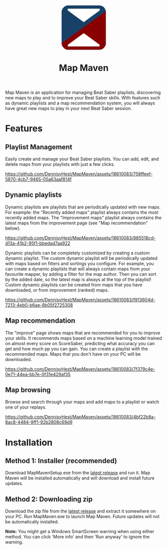 <h1 align="center">
  <br>
    <img src="media/logo.png" alt="logo">
  <br>
  <br>
    Map Maven
  <br>
  <br>
</h1>

Map Maven is an application for managing Beat Saber playlists, discovering new maps to play and to improve your Beat Saber skills. With features such as dynamic playlists and a map recommendation system, you will always have great new maps to play in your next Beat Saber session.

# Features
## Playlist Management
Easily create and manage your Beat Saber playlists. You can add, edit, and delete maps from your playlists with just a few clicks.

https://github.com/DennisvHest/MapMaven/assets/18610083/758ffeef-5870-4cb7-9465-05a63aaf814f

## Dynamic playlists
Dynamic playlists are playlists that are periodically updated with new maps. For example: the "Recently added maps" playlist always contains the most recently added maps. The "Improvement maps" playlist always contains the latest maps from the improvement page (see "Map recommendation" below).

https://github.com/DennisvHest/MapMaven/assets/18610083/885518cd-d13a-41b2-95f1-bbedad7aa922

Dynamic playlists can be completely customized by creating a custom dynamic playlist. The custom dynamic playlist will be periodically updated with maps based on filters and sortings you configure. For example, you can create a dynamic playlists that will always contain maps from your favourite mapper, by adding a filter for the map author. Then you can sort by the added date, so the latest map is always at the top of the playlist! Custom dynamic playlists can be created from maps that you have downloaded, or from improvement (ranked) maps.

https://github.com/DennisvHest/MapMaven/assets/18610083/f913604d-7213-4eb0-b6ae-8b05f2725308

## Map recommendation
The "improve" page shows maps that are recommended for you to improve your skills. It recommends maps based on a machine learning model trained on almost every score on ScoreSaber, predicting what accuracy you can get and how much pp you can gain. You can create a playlist with the recommended maps. Maps that you don't have on your PC will be downloaded.

https://github.com/DennisvHest/MapMaven/assets/18610083/7f379c4e-0e71-44ea-bb7e-0f31e429af35

## Map browsing
Browse and search through your maps and add maps to a playlist or watch one of your replays.

https://github.com/DennisvHest/MapMaven/assets/18610083/4bf22b8a-8ac8-4484-9ff1-92b2808c69d9

# Installation
## Method 1: Installer (recommended)
Download MapMavenSetup.exe from the [latest release](https://github.com/DennisvHest/MapMaven/releases) and run it. Map Maven will be installed automatically and will download and install future updates.

## Method 2: Downloading zip
Download the zip file from the [latest release](https://github.com/DennisvHest/MapMaven/releases) and extract it somewhere on your PC. Run MapMaven.exe to launch Map Maven. Future updates will not be automatically installed.

**Note:** You might get a Windows SmartScreen warning when using either method. You can click 'More info' and then 'Run anyway' to ignore the warning.
